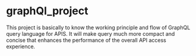 # graphQl_project
This project is basically to know the working principle and flow of GraphQL query language for APIS. It will make query much more compact and concise that enhances the performance of the overall API access experience.
